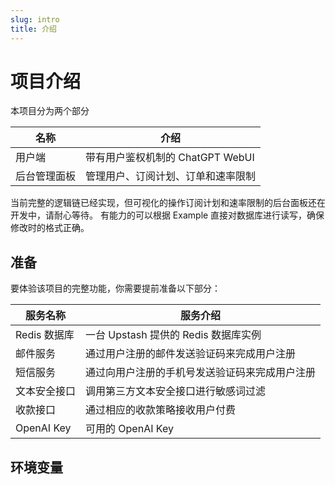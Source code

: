```yaml
---
slug: intro
title: 介绍
---
```


# 项目介绍

本项目分为两个部分

| 名称     | 介绍                      |
|--------|-------------------------|
| 用户端    | 带有用户鉴权机制的 ChatGPT WebUI |    
| 后台管理面板 | 管理用户、订阅计划、订单和速率限制       |

当前完整的逻辑链已经实现，但可视化的操作订阅计划和速率限制的后台面板还在开发中，请耐心等待。
有能力的可以根据 Example 直接对数据库进行读写，确保修改时的格式正确。


## 准备

要体验该项目的完整功能，你需要提前准备以下部分：

| 服务名称       | 服务介绍                       | 
|------------|----------------------------|
| Redis 数据库  | 一台 Upstash 提供的 Redis 数据库实例 |    
| 邮件服务       | 通过用户注册的邮件发送验证码来完成用户注册      |    
| 短信服务       | 通过向用户注册的手机号发送验证码来完成用户注册    |    
| 文本安全接口     | 调用第三方文本安全接口进行敏感词过滤         |      |
| 收款接口       | 通过相应的收款策略接收用户付费            |       
| OpenAI Key | 可用的 OpenAI Key             |       

## 环境变量
